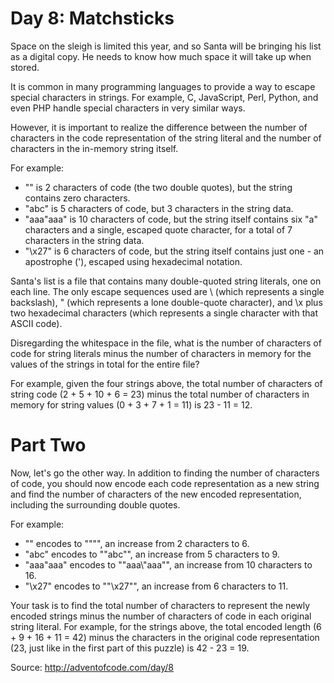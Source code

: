 Day 8: Matchsticks
==================

Space on the sleigh is limited this year, and so Santa will be bringing his list
as a digital copy. He needs to know how much space it will take up when stored.

It is common in many programming languages to provide a way to escape special
characters in strings. For example, C, JavaScript, Perl, Python, and even PHP
handle special characters in very similar ways.

However, it is important to realize the difference between the number of
characters in the code representation of the string literal and the number of
characters in the in-memory string itself.

For example:
- "" is 2 characters of code (the two double quotes), but the string contains
  zero characters.
- "abc" is 5 characters of code, but 3 characters in the string data.
- "aaa\"aaa" is 10 characters of code, but the string itself contains six "a"
  characters and a single, escaped quote character, for a total of 7 characters
  in the string data.
- "\x27" is 6 characters of code, but the string itself contains just one - an
  apostrophe ('), escaped using hexadecimal notation.

Santa's list is a file that contains many double-quoted string literals, one on
each line. The only escape sequences used are \\ (which represents a single
backslash), \" (which represents a lone double-quote character), and \x plus two
hexadecimal characters (which represents a single character with that ASCII
code).

Disregarding the whitespace in the file, what is the number of characters of
code for string literals minus the number of characters in memory for the values
of the strings in total for the entire file?

For example, given the four strings above, the total number of characters of
string code (2 + 5 + 10 + 6 = 23) minus the total number of characters in memory
for string values (0 + 3 + 7 + 1 = 11) is 23 - 11 = 12.

Part Two
========

Now, let's go the other way. In addition to finding the number of characters of
code, you should now encode each code representation as a new string and find
the number of characters of the new encoded representation, including the
surrounding double quotes.

For example:
- "" encodes to "\"\"", an increase from 2 characters to 6.
- "abc" encodes to "\"abc\"", an increase from 5 characters to 9.
- "aaa\"aaa" encodes to "\"aaa\\\"aaa\"", an increase from 10 characters to 16.
- "\x27" encodes to "\"\\x27\"", an increase from 6 characters to 11.

Your task is to find the total number of characters to represent the newly
encoded strings minus the number of characters of code in each original string
literal. For example, for the strings above, the total encoded length (6 + 9 +
16 + 11 = 42) minus the characters in the original code representation (23, just
like in the first part of this puzzle) is 42 - 23 = 19.

Source: http://adventofcode.com/day/8
